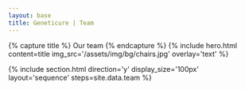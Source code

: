 ```yaml
---
layout: base
title: Geneticure | Team
---
```


{% capture title %}
Our team
{% endcapture %}
{% include hero.html content=title img_src='/assets/img/bg/chairs.jpg' overlay='text' %}

{% include section.html direction='y' display_size='100px' layout='sequence' steps=site.data.team %}

